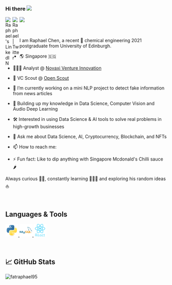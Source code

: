 ### Hi there <img src="https://media.giphy.com/media/hvRJCLFzcasrR4ia7z/giphy.gif" width="25px">
<a href="https://www.linkedin.com/in/raphael-chen/">
  <img align="left" alt="Raphael's LinkedIN" width="22px" src="https://raw.githubusercontent.com/peterthehan/peterthehan/master/assets/linkedin.svg" />
</a>
<a href="https://twitter.com/fatraphael95">
  <img align="left" alt="Raphael | Twitter" width="22px" src="https://raw.githubusercontent.com/peterthehan/peterthehan/master/assets/twitter.svg" />
</a>

![](https://visitor-badge.glitch.me/badge?page_id=fatraphael95.fatraphael95)

<br />

I am Raphael Chen, a recent 🧪 chemical engineering 2021 postgraduate from University of Edinburgh. 

- 🌎  Singapore 🇸🇬
- 🧑🏻‍💻  Analyst @ [Novaxi Venture Innovation](https://www.novaxi.co/)
- 🚀 VC Scout @ [Open Scout](https://www.os.onepager.vc/)
- 🔭 I’m currently working on a mini NLP project to detect fake information from news articles
- 🌱 Building up my knowledge in Data Science, Computer Vision and Audio Deep Learning
- 🛠 Interested in using Data Science & AI tools to solve real problems in high-growth businesses

- 💬 Ask me about Data Science, AI, Cryptocurrency, Blockchain, and NFTs
- 📫 How to reach me: 
- ⚡ Fun fact: Like to dip anything with Singapore Mcdonald's Chilli sauce 🌶


Always curious 🥷🏼, constantly learning 🧑🏻‍💻  and exploring his random ideas ⛵️

<br />

<h2>Languages & Tools</h2>
<p align="left"> 
  </a> <a href="https://www.python.org" target="_blank"> <img src="https://raw.githubusercontent.com/devicons/devicon/master/icons/python/python-original.svg" alt="python" width="40" height="40"/> </a> 
  <a href="https://www.mysql.com/" target="_blank"> <img src="https://raw.githubusercontent.com/devicons/devicon/master/icons/mysql/mysql-original-wordmark.svg" alt="mysql" width="40" height="40"/> </a> 
  <a href="https://reactjs.org/" target="_blank"> <img src="https://raw.githubusercontent.com/devicons/devicon/master/icons/react/react-original-wordmark.svg" alt="react" width="40" height="40"/> </a> 
</p>

<br />

<h2>📈 GitHub Stats</h2>
<p align="left"> <img src="https://github-readme-stats.vercel.app/api?username=fatraphael95&show_icons=true&theme=dracula" alt="fatraphael95" />

